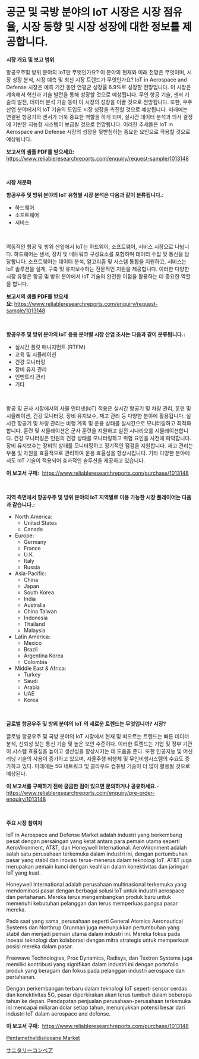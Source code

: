 <p><h1>공군 및 국방 분야의 IoT 시장은 시장 점유율, 시장 동향 및 시장 성장에 대한 정보를 제공합니다.</h1></p><p><strong>시장 개요 및 보고 범위</strong></p>
<p><p>항공우주및 방위 분야의 IoT란 무엇인가요? 이 분야의 현재와 미래 전망은 무엇이며, 시장 성장 분석, 시장 예측 및 최신 시장 트렌드가 무엇인가요? IoT in Aerospace and Defense 시장은 예측 기간 동안 연평균 성장률 6.9%로 성장할 전망입니다. 이 시장은 계속해서 혁신과 기술 발전을 통해 성장할 것으로 예상됩니다. 무인 항공 기술, 센서 기술의 발전, 데이터 분석 기술 등이 이 시장의 성장을 이끌 것으로 전망됩니다. 또한, 우주산업 분야에서의 IoT 기술의 도입도 시장 성장을 촉진할 것으로 예상됩니다. 미래에는 연결된 항공기와 센서가 더욱 중요한 역할을 하게 되며, 실시간 데이터 분석과 의사 결정에 기반한 지능형 시스템이 보급될 것으로 전망됩니다. 이러한 추세들은 IoT in Aerospace and Defense 시장의 성장을 뒷받침하는 중요한 요인으로 작용할 것으로 예상됩니다.</p></p>
<p><strong>보고서의 샘플 PDF를 받으세요:</strong> <a href="https://www.reliableresearchreports.com/enquiry/request-sample/1013148">https://www.reliableresearchreports.com/enquiry/request-sample/1013148</a></p>
<p>&nbsp;</p>
<p><strong>시장 세분화</strong></p>
<p><strong>항공우주 및 방위 분야의 IoT 유형별 시장 분석은 다음과 같이 분류됩니다.:</strong></p>
<p><ul><li>하드웨어</li><li>소프트웨어</li><li>서비스</li></ul></p>
<p>&nbsp;</p>
<p><p>역동적인 항공 및 방위 산업에서 IoT는 하드웨어, 소프트웨어, 서비스 시장으로 나뉩니다. 하드웨어는 센서, 장치 및 네트워크 구성요소를 포함하며 데이터 수집 및 통신을 담당합니다. 소프트웨어는 데이터 분석, 알고리즘 및 시스템 통합을 지원하고, 서비스는 IoT 솔루션을 설계, 구축 및 유지보수하는 전문적인 지원을 제공합니다. 이러한 다양한 시장 유형은 항공 및 방위 분야에서 IoT 기술의 완전한 이점을 활용하는 데 중요한 역할을 합니다.</p></p>
<p><strong>보고서의 샘플 PDF를 받으세요:</strong>&nbsp;<a href="https://www.reliableresearchreports.com/enquiry/request-sample/1013148">https://www.reliableresearchreports.com/enquiry/request-sample/1013148</a></p>
<p>&nbsp;</p>
<p><strong> 항공우주 및 방위 분야의 IoT 응용 분야별 시장 산업 조사는 다음과 같이 분류됩니다.:</strong></p>
<p><ul><li>실시간 플릿 매니지먼트 (RTFM)</li><li>교육 및 시뮬레이션</li><li>건강 모니터링</li><li>장비 유지 관리</li><li>인벤토리 관리</li><li>기타</li></ul></p>
<p>&nbsp;</p>
<p><p>항공 및 군사 시장에서의 사물 인터넷(IoT) 적용은 실시간 항공기 및 차량 관리, 훈련 및 시뮬레이션, 건강 모니터링, 장비 유지보수, 재고 관리 등 다양한 분야에 활용됩니다. 실시간 항공기 및 차량 관리는 비행 계획 및 운용 상태를 실시간으로 모니터링하고 최적화합니다. 훈련 및 시뮬레이션은 군사 훈련을 지원하고 실전 시나리오를 시뮬레이션합니다. 건강 모니터링은 인원의 건강 상태를 모니터링하고 위험 요인을 사전에 파악합니다. 장비 유지보수는 장비의 상태를 모니터링하고 정기적인 점검을 지원합니다. 재고 관리는 부품 및 자원을 효율적으로 관리하여 운용 효율성을 향상시킵니다. 기타 다양한 분야에서도 IoT 기술이 적용되어 효과적인 솔루션을 제공하고 있습니다.</p></p>
<p><strong>이 보고서 구매:</strong>&nbsp; <a href="https://www.reliableresearchreports.com/purchase/1013148">https://www.reliableresearchreports.com/purchase/1013148</a></p>
<p>&nbsp;</p>
<p><strong>지역 측면에서 항공우주 및 방위 분야의 IoT 지역별로 이용 가능한 시장 플레이어는 다음과 같습니다.:</strong></p>
<p><ul>
    <li>
        North America:
        <ul>
            <li>United States</li>
            <li>Canada</li>
        </ul>
    </li>
    <li>
        Europe:
        <ul>
            <li>Germany</li>
            <li>France</li>
            <li>U.K.</li>
            <li>Italy</li>
            <li>Russia</li>
        </ul>
    </li>
    <li>
        Asia-Pacific:
        <ul>
            <li>China</li>
            <li>Japan</li>
            <li>South Korea</li>
            <li>India</li>
            <li>Australia</li>
            <li>China Taiwan</li>
            <li>Indonesia</li>
            <li>Thailand</li>
            <li>Malaysia</li>
        </ul>
    </li>
    <li>
        Latin America:
        <ul>
            <li>Mexico</li>
            <li>Brazil</li>
            <li>Argentina Korea</li>
            <li>Colombia</li>
        </ul>
    </li>
    <li>
        Middle East & Africa:
        <ul>
            <li>Turkey</li>
            <li>Saudi</li>
            <li>Arabia</li>
            <li>UAE</li>
            <li>Korea</li>
        </ul>
    </li>
    </ul></p>
<p>&nbsp;</p>
<p><strong>글로벌 항공우주 및 방위 분야의 IoT 의 새로운 트렌드는 무엇입니까? 시장?</strong></p>
<p><p>글로벌 항공우주 및 국방 분야의 IoT 시장에서 현재 및 떠오르는 트렌드는 빠른 데이터 분석, 신뢰성 있는 통신 기술 및 높은 보안 수준이다. 이러한 트렌드는 기업 및 정부 기관이 시스템 효율성을 높이고 생산성을 향상시키는 데 도움을 준다. 또한 인공지능 및 머신러닝 기술의 사용이 증가하고 있으며, 자율주행 비행체 및 무인비행시스템의 수요도 증가하고 있다. 미래에는 5G 네트워크 및 클라우드 컴퓨팅 기술이 더 많이 활용될 것으로 예상된다.</p></p>
<p><strong>이 보고서를 구매하기 전에 궁금한 점이 있으면 문의하거나 공유하세요.</strong>- <a href="https://www.reliableresearchreports.com/enquiry/pre-order-enquiry/1013148">https://www.reliableresearchreports.com/enquiry/pre-order-enquiry/1013148</a></p>
<p>&nbsp;</p>
<p><strong>주요 시장 참여자</strong></p>
<p><p>IoT in Aerospace and Defense Market adalah industri yang berkembang pesat dengan persaingan yang ketat antara para pemain utama seperti AeroVironment, AT&T, dan Honeywell International. AeroVironment adalah salah satu perusahaan terkemuka dalam industri ini, dengan pertumbuhan pasar yang stabil dan inovasi terus-menerus dalam teknologi IoT. AT&T juga merupakan pemain kunci dengan keahlian dalam konektivitas dan jaringan IoT yang kuat.</p><p>Honeywell International adalah perusahaan multinasional terkemuka yang mendominasi pasar dengan berbagai solusi IoT untuk industri aerospace dan pertahanan. Mereka terus mengembangkan produk baru untuk memenuhi kebutuhan pelanggan dan terus memperluas pangsa pasar mereka.</p><p>Pada saat yang sama, perusahaan seperti General Atomics Aeronautical Systems dan Northrup Grunman juga menunjukkan pertumbuhan yang stabil dan menjadi pemain utama dalam industri ini. Mereka fokus pada inovasi teknologi dan kolaborasi dengan mitra strategis untuk memperkuat posisi mereka dalam pasar.</p><p>Freewave Technologies, Prox Dynamics, Radisys, dan Textron Systems juga memiliki kontribusi yang signifikan dalam industri ini dengan portofolio produk yang beragam dan fokus pada pelanggan industri aerospace dan pertahanan.</p><p>Dengan perkembangan terbaru dalam teknologi IoT seperti sensor cerdas dan konektivitas 5G, pasar diperkirakan akan terus tumbuh dalam beberapa tahun ke depan. Pendapatan penjualan perusahaan-perusahaan terkemuka ini mencapai miliaran dolar setiap tahun, menunjukkan potensi besar dari industri IoT dalam aerospace and defense.</p></p>
<p><strong>이 보고서 구매:</strong>&nbsp;&nbsp;<a href="https://www.reliableresearchreports.com/purchase/1013148">https://www.reliableresearchreports.com/purchase/1013148</a></p>
<p><p><a href="https://extreme-scabiosa-c81.notion.site/Pentamethyldisiloxane-Market-Offers-Provide-Insightful-Data-for-the-Time-Period-from-2024-to-2031-an-85ab61e8c94649bab1da722eb6475409">Pentamethyldisiloxane Market</a></p><p><a href="https://github.com/EstaSprer20231/Market-Research-Report-List-1/blob/main/210508012441.md">サニタリーコンベア</a></p></p>
